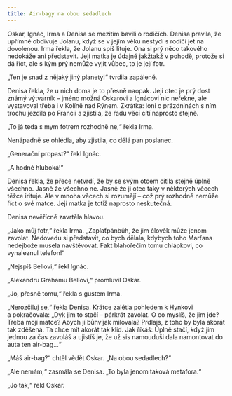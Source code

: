 ```yaml
---
title: Air-bagy na obou sedadlech
---
```


Oskar, Ignác, Irma a Denisa se mezitím bavili o rodičích. Denisa pravila, že upřímně obdivuje Jolanu, když se v jejím věku nestydí s rodiči jet na dovolenou. Irma řekla, že Jolanu spíš lituje. Ona si prý něco takového nedokáže ani představit. Její matka je údajně jakžtakž v pohodě, protože si dá říct, ale s kým prý nemůže vyjít vůbec, to je její fotr.

  

„Ten je snad z nějaký jiný planety!“ tvrdila zapáleně.

Denisa řekla, že u nich doma je to přesně naopak. Její otec je prý dost známý výtvarník – jméno možná Oskarovi a Ignácovi nic neřekne, ale vystavoval třeba i v Kolíně nad Rýnem. Zkrátka: loni o prázdninách s ním trochu jezdila po Francii a zjistila, že řadu věcí cítí naprosto stejně.

„To já teda s mym fotrem rozhodně ne,“ řekla Irma.

Nenápadně se ohlédla, aby zjistila, co dělá pan poslanec.

„Generační propast?“ řekl Ignác.

„A hodně hluboká!“

Denisa řekla, že přece netvrdí, že by se svým otcem cítila stejně úplně všechno. Jasně že všechno ne. Jasně že ji otec taky v některých věcech těžce irituje. Ale v mnoha věcech si rozumějí – což prý rozhodně nemůže říct o své matce. Její matka je totiž naprosto neskutečná.

Denisa nevěřícně zavrtěla hlavou.

„Jako můj fotr,“ řekla Irma. „Zaplaťpánbůh, že jim člověk může jenom zavolat. Nedovedu si představit, co bych dělala, kdybych toho Marťana nedejbože musela navštěvovat. Fakt blahořečim tomu chlápkovi, co vynaleznul telefon!“

„Nejspíš Bellovi,“ řekl Ignác.

„Alexandru Grahamu Bellovi,“ promluvil Oskar.

„Jo, přesně tomu,“ řekla s gustem Irma.

„Nerozčiluj se,“ řekla Denisa. Krátce zalétla pohledem k Hynkovi a pokračovala: „Dyk jim to stačí – párkrát zavolat. O co myslíš, že jim jde? Třeba mojí matce? Abych jí bůhvíjak milovala? Prdlajs, z toho by byla akorát tak zděšená. Ta chce mít akorát tak klid. Jak říkáš: Úplně stačí, když jim jednou za čas zavoláš a ujistíš je, že už sis namouduši dala namontovat do auta ten air-bag…“

„Máš air-bag?“ chtěl vědět Oskar. „Na obou sedadlech?“

„Ale nemám,“ zasmála se Denisa. „To byla jenom taková metafora.“

„Jo tak,“ řekl Oskar.
